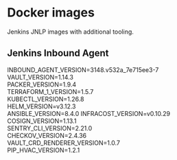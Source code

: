 # Docker images

Jenkins JNLP images with additional tooling.

## Jenkins Inbound Agent

INBOUND_AGENT_VERSION=3148.v532a_7e715ee3-7  
VAULT_VERSION=1.14.3  
PACKER_VERSION=1.9.4  
TERRAFORM_1_VERSION=1.5.7  
KUBECTL_VERSION=1.26.8  
HELM_VERSION=v3.12.3  
ANSIBLE_VERSION=8.4.0
INFRACOST_VERSION=v0.10.29  
COSIGN_VERSION=1.13.1  
SENTRY_CLI_VERSION=2.21.0  
CHECKOV_VERSION=2.4.36  
VAULT_CRD_RENDERER_VERSION=1.0.7  
PIP_HVAC_VERSION=1.2.1  

